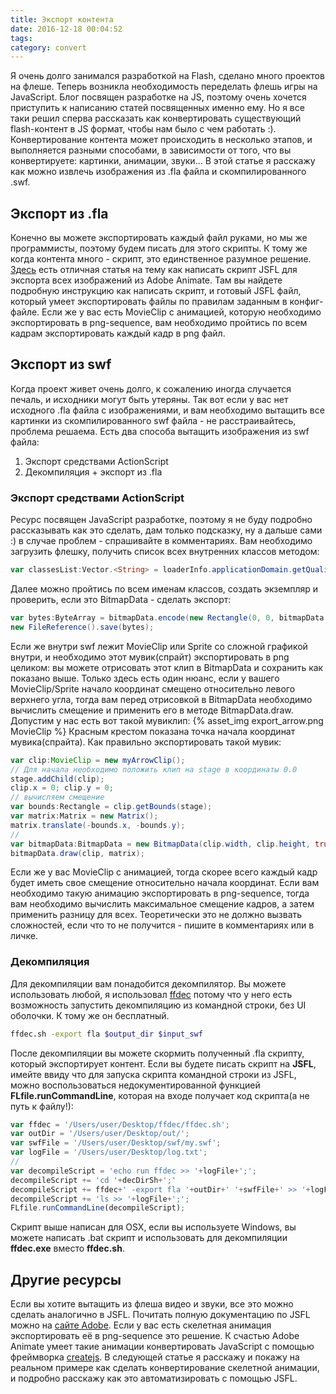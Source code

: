 ```yaml
---
title: Экспорт контента
date: 2016-12-18 00:04:52
tags:
category: convert
---
```


Я очень долго занимался разработкой на Flash, сделано много проектов на флеше. Теперь возникла необходимость переделать флешь игры на JavaScript. Блог посвящен разработке на JS, поэтому очень хочется приступить к написанию статей посвященных именно ему. Но я все таки решил сперва рассказать как конвертировать существующий flash-контент в JS формат, чтобы нам было с чем работать :). Конвертирование контента может происходить в несколько этапов, и выполняется разными способами, в зависимости от того, что вы конвертируете: картинки, анимации, звуки... В этой статье я расскажу как можно извлечь изображения из .fla файла и скомпилированного .swf.

<!-- more -->

## Экспорт из .fla
Конечно вы можете экспортировать каждый файл руками, но мы же программисты, поэтому будем писать для этого скрипты. К тому же когда контента много - скрипт, это единственное разумное решение. [Здесь](http://flashpress.ru/blog/jsfl-export-images/) есть отличная статья на тему как написать скрипт JSFL для экспорта всех изображений из Adobe Animate. Там вы найдете подробную инструкцию как написать скрипт, и готовый JSFL файл, который умеет экспортировать файлы по правилам заданным в конфиг-файле. Если же у вас есть MovieClip с анимацией, которую необходимо экспортировать в png-sequence, вам необходимо пройтись по всем кадрам экспортировать каждый кадр в png файл. 

## Экспорт из swf
Когда проект живет очень долго, к сожалению иногда случается печаль, и исходники могут быть утеряны. Так вот если у вас нет исходного .fla файла с изображениями, и вам необходимо вытащить все картинки из скомпилированного swf файла - не расстраивайтесь, проблема решаема. Есть два способа вытащить изображения из swf файла:
1. Экспорт средствами ActionScript
2. Декомпиляция + экспорт из .fla

### Экспорт средствами ActionScript
Ресурс посвящен JavaScript разработке, поэтому я не буду подробно рассказывать как это сделать, дам только подсказку, ну а дальше сами :) в случае проблем - спрашивайте в комментариях. Вам необходимо загрузить флешку, получить список всех внутренних классов методом:
```ActionScript
var classesList:Vector.<String> = loaderInfo.applicationDomain.getQualifiedDefinitionNames();
```
Далее можно пройтись по всем именам классов, создать экземпляр и проверить, если это BitmapData - сделать экспорт:
```ActionScript
var bytes:ByteArray = bitmapData.encode(new Rectangle(0, 0, bitmapData.width, bitmapData.height), new PNGEncoderOptions());
new FileReference().save(bytes);
```

Если же внутри swf лежит MovieClip или Sprite со сложной графикой внутри, и необходимо этот мувик(спрайт) экспортировать в png целиком: вы можете отрисовать этот клип в BitmapData и сохранить как показано выше. Только здесь есть один нюанс, если у вашего MovieClip/Sprite начало координат смещено относительно левого верхнего угла, тогда вам перед отрисовкой в BitmapData необходимо вычислить смещение и применить его в методе BitmapData.draw. Допустим у нас есть вот такой мувиклип: 
{% asset_img export_arrow.png MovieClip %}
Красным крестом показана точка начала координат мувика(спрайта). Как правильно экспортировать такой мувик:

```ActionScript
var clip:MovieClip = new myArrowClip();
// Для начала необходимо положить клип на stage в координаты 0.0
stage.addChild(clip);
clip.x = 0; clip.y = 0;
// вычисляем смещение
var bounds:Rectangle = clip.getBounds(stage);
var matrix:Matrix = new Matrix();
matrix.translate(-bounds.x, -bounds.y);
//
var bitmapData:BitmapData = new BitmapData(clip.width, clip.height, true, 0x00000000);
bitmapData.draw(clip, matrix);
```
Если же у вас MovieClip с анимацией, тогда скорее всего каждый кадр будет иметь свое смещение относительно начала координат. Если вам необходимо такую анимацию экспортировать в png-sequence, тогда вам необходимо вычислить максимальное смещение кадров, а затем применить разницу для всех. Теоретически это не должно вызвать сложностей, если что то не получится - пишите в комментариях или в личке.


### Декомпиляция 
Для декомпиляции вам понадобится декомпилятор. Вы можете использовать любой, я использовал [ffdec](https://www.free-decompiler.com/flash/download/) потому что у него есть возможность запустить декомпиляцию из командной строки, без UI оболочки. К тому же он бесплатный.

```bash
ffdec.sh -export fla $output_dir $input_swf
```

После декомпиляции вы можете скормить полученный .fla скрипту, который экспортирует контент. Если вы будете писать скрипт на <strong>JSFL</strong>, имейте ввиду что для запуска скрипта командной строки из JSFL, можно воспользоваться недокументированной функцией <strong>FLfile.runCommandLine</strong>, которая на входе получает код скрипта(а не путь к файлу!):
```javascript
var ffdec = '/Users/user/Desktop/ffdec/ffdec.sh';
var outDir = '/Users/user/Desktop/out/';
var swfFile = '/Users/user/Desktop/swf/my.swf';
var logFile = '/Users/user/Desktop/log.txt';
//
var decompileScript = 'echo run ffdec >> '+logFile+';';
decompileScript += 'cd '+decDirSh+';'
decompileScript += ffdec+' -export fla '+outDir+' '+swfFile+' >> '+logFile+';'
decompileScript += 'ls >> '+logFile+';';
FLfile.runCommandLine(decompileScript);
```
<div class="warning">
Скрипт выше написан для OSX, если вы используете Windows, вы можете написать .bat скрипт и использовать для декомпиляции <strong>ffdec.exe</strong> вместо <strong>ffdec.sh</strong>.
</div>

## Другие ресурсы
Если вы хотите вытащить из флеша видео и звуки, все это можно сделать аналогично в JSFL. Почитать полную документацию по JSFL можно на [сайте Adobe](http://help.adobe.com/en_US/flash/cs/extend/index.html). Если у вас есть скелетная анимация экспортировать её в png-sequence это решение. К счастью Adobe Animate умеет такие анимации конвертировать JavaScript с помощью фреймворка [createjs](http://www.createjs.com/). В следующей статье я расскажу и покажу на реальном примере как сделать конвертирование скелетной анимации, и подробно расскажу как это автоматизировать с помощью JSFL.

